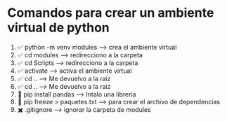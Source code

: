 # Comandos para crear un ambiente virtual de python

1. ✅ python -m venv modules --> crea el ambiente virtual
2. ✅ cd modules --> redirecciono a la carpeta
3. ✅ cd Scripts --> redirecciono a la carpeta
4. ✅ activate --> activa el ambiente virtual 
5. ✅ cd .. --> Me devuelvo a la raiz
6. ✅ cd .. --> Me devuelvo a la raiz
7. 🤖 pip install pandas --> Intalo una libreria
8. 🤖 pip freeze > paquetes.txt --> para crear el archivo de dependencias
9. ✖️ .gitignore --> ignorar la carpeta de modules

